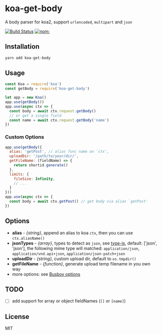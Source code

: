 
# koa-get-body
A body parser for koa2, support `urlencoded`, `multipart` and `json`

[![Build Status](https://travis-ci.org/yangg/koa-get-body.svg?branch=master)](https://travis-ci.org/yangg/koa-get-body)
[![npm:](https://img.shields.io/npm/v/koa-get-body.svg?style=flat)](https://www.npmjs.com/packages/koa-get-body)

## Installation
```bash
yarn add koa-get-body
```

## Usage
```js
const Koa = require('koa')
const getBody = require('koa-get-body')

let app = new Koa()
app.use(getBody())
app.use(async ctx => {
  const body = await ctx.request.getBody()
  // or get a single field
  const name = await ctx.request.getBody('name')
})
```
### Custom Options
```js
app.use(getBody({
  alias: 'getPost', // alias func name on `ctx',
  uploadDir: '/path/to/your/dir/',
  getFileName: (fieldName) => {
    return shortid.generate()
  },
  limits: {
    fileSize: Infinity,
    // ...
  }
}))
app.use(async ctx => {
  const body = await ctx.getPost() // get body via alias `getPost'
})
```

## Options
* **alias** - *{string}*, append an alias to koa `ctx`, then you can use `ctx.aliasName()`
* **jsonTypes** - *{array}*, types to detect as `json`, see [type-is](https://github.com/jshttp/type-is), default: ['json', 'json'], the following mime type will matched: `application/json`, `application/vnd.api+json`, `application/json-patch+json`
* **uploadDir** - *{string}*, custom upload dir, default to `os.tmpdir()`
* **getFileName** - *{function}*, generate upload temp filename in you own way
* more options: see [Busboy options](https://github.com/mscdex/busboy#busboy-methods)

## TODO
- [ ] add support for array  or object fieldNames (`[]` or `[name]`)

## License
MIT